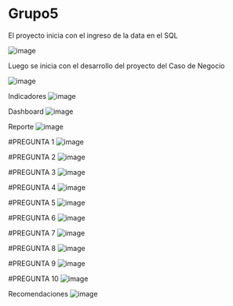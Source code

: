 # Grupo5


El proyecto inicia con el ingreso de la data en el SQL

![image](https://github.com/user-attachments/assets/6c3dc36a-0942-4b30-9f3f-775ceb30dc0e)

Luego se inicia con el desarrollo del proyecto del Caso de Negocio

![image](https://github.com/user-attachments/assets/b91f3425-8a62-4b4b-8288-f47e7e56b0c0)

Indicadores
![image](https://github.com/user-attachments/assets/1076cf88-abe5-4c10-8430-4e9c09682336)

Dashboard
![image](https://github.com/user-attachments/assets/47bc2349-9fa1-4bf9-91d2-c24b87093a30)

Reporte
![image](https://github.com/user-attachments/assets/7742715c-ee07-412f-89a3-2dd6853abc16)

#PREGUNTA 1
![image](https://github.com/user-attachments/assets/a490e3ba-2364-4b35-b3f9-3f57a77e3d54)

#PREGUNTA 2
![image](https://github.com/user-attachments/assets/1bcc1069-a1db-4d60-989f-c034d9ff185c)

#PREGUNTA 3
![image](https://github.com/user-attachments/assets/57d66490-f347-4423-ab07-8aaff3817bf2)

#PREGUNTA 4
![image](https://github.com/user-attachments/assets/d3849f4b-021e-4984-9ffc-6759bb6778f5)

#PREGUNTA 5
![image](https://github.com/user-attachments/assets/14d002c1-04d4-4463-a7ab-4844c3aa92cf)

#PREGUNTA 6
![image](https://github.com/user-attachments/assets/18841387-42d9-41d4-910b-8bd7871380cf)

#PREGUNTA 7
![image](https://github.com/user-attachments/assets/7d68956e-8b6b-49a8-88e2-dee32100b7b9)

#PREGUNTA 8
![image](https://github.com/user-attachments/assets/5bf440f1-c26d-4afa-ac9c-5ad011da8b68)

#PREGUNTA 9
![image](https://github.com/user-attachments/assets/73bd49f2-6141-4946-841b-13607542fbde)

#PREGUNTA 10
![image](https://github.com/user-attachments/assets/be55db7f-a519-41bc-9e0f-d7d03aaa2626)

Recomendaciones
![image](https://github.com/user-attachments/assets/ac59a998-6500-4128-95b2-5fd6eb9a254b)

